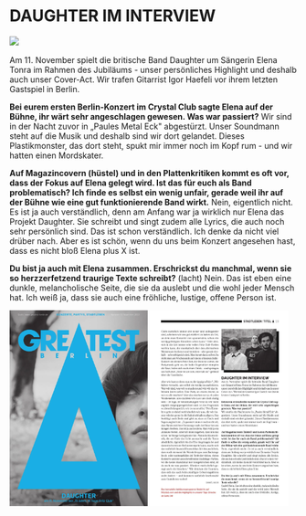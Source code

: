# DAUGHTER IM INTERVIEW

<img src="/Images/Eliot Lee Hazel/mg_5336ps.jpg">

Am 11. November spielt die britische Band Daughter um Sängerin Elena Tonra im Rahmen des Jubiläums - unser persönliches Highlight und deshalb auch unser Cover-Act. Wir trafen Gitarrist Igor Haefeli vor ihrem letzten Gastspiel in Berlin.

**Bei eurem ersten Berlin-Konzert im Crystal Club sagte Elena auf der Bühne, ihr wärt sehr angeschlagen gewesen. Was war passiert?**
Wir sind in der Nacht zuvor in „Paules Metal Eck" abgestürzt. Unser Soundmann steht auf die Musik und deshalb sind wir dort gelandet. Dieses Plastikmonster, das dort steht, spukt mir immer noch im Kopf rum - und wir hatten einen Mordskater.

**Auf Magazincovern (hüstel) und in den Plattenkritiken kommt es oft vor, dass der Fokus auf Elena gelegt wird. Ist das für euch als Band problematisch? Ich finde es selbst ein wenig unfair, gerade weil ihr auf der Bühne wie eine gut funktionierende Band wirkt.**
Nein, eigentlich nicht. Es ist ja auch verständlich, denn am Anfang war ja wirklich nur Elena das Projekt Daughter. Sie schreibt und singt zudem alle Lyrics, die auch noch sehr persönlich sind. Das ist schon verständlich. Ich denke da nicht viel drüber nach. Aber es ist schön, wenn du uns beim Konzert angesehen hast, dass es nicht bloß Elena plus X ist.

**Du bist ja auch mit Elena zusammen. Erschrickst du manchmal, wenn sie so herzzerfetzend traurige Texte schreibt?**
(lacht) Nein. Das ist eben eine dunkle, melancholische Seite, die sie da auslebt und die wohl jeder Mensch hat. Ich weiß ja, dass sie auch eine fröhliche, lustige, offene Person ist.

<p float="left">
<img src="/Backup/2013/2013-11-04/page_1.png" height=48% width=48%> 
<img src="/Backup/2013/2013-11-04/page_19.png" height=48% width=48%>
</p>
